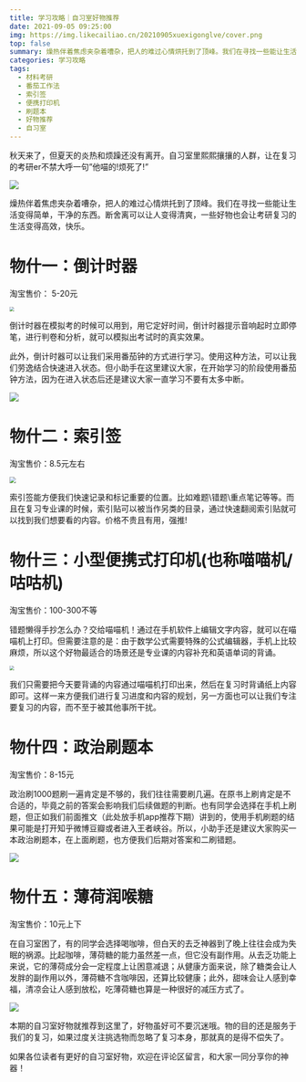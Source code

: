 ```yaml
---
title: 学习攻略｜自习室好物推荐
date: 2021-09-05 09:25:00
img: https://img.likecailiao.cn/20210905xuexigonglve/cover.png
top: false
summary: 燥热伴着焦虑夹杂着嘈杂，把人的难过心情烘托到了顶峰。我们在寻找一些能让生活变得简单，干净的东西。断舍离可以让人变得清爽，一些好物也会让考研复习的生活变得高效，快乐。
categories: 学习攻略
tags:
  - 材料考研
  - 番茄工作法
  - 索引签
  - 便携打印机
  - 刷题本
  - 好物推荐
  - 自习室
---
```


秋天来了，但夏天的炎热和烦躁还没有离开。自习室里熙熙攘攘的人群，让在复习的考研er不禁大呼一句”他喵的!烦死了!”

![](https://img.likecailiao.cn/20210905xuexigonglve/1.png)

燥热伴着焦虑夹杂着嘈杂，把人的难过心情烘托到了顶峰。我们在寻找一些能让生活变得简单，干净的东西。断舍离可以让人变得清爽，一些好物也会让考研复习的生活变得高效，快乐。

 

# 物什一：倒计时器

淘宝售价： 5-20元

<img src="https://img.likecailiao.cn/20210905xuexigonglve/2.jpg" style="zoom:50%;" />

倒计时器在模拟考的时候可以用到，用它定好时间，倒计时器提示音响起时立即停笔，进行判卷和分析，就可以模拟出考试时的真实效果。

此外，倒计时器可以让我们采用番茄钟的方式进行学习。使用这种方法，可以让我们劳逸结合快速进入状态。但小助手在这里建议大家，在开始学习的阶段使用番茄钟方法，因为在进入状态后还是建议大家一直学习不要有太多中断。

![](https://img.likecailiao.cn/20210905xuexigonglve/3.jpg)

# 物什二：索引签

淘宝售价：8.5元左右

<img src="https://img.likecailiao.cn/20210905xuexigonglve/4.jpg" style="zoom:70%;" />

索引签能方便我们快速记录和标记重要的位置。比如难题\错题\重点笔记等等。而且在复习专业课的时候，索引贴可以被当作另类的目录，通过快速翻阅索引贴就可以找到我们想要看的内容。价格不贵且有用，强推!

# 物什三：小型便携式打印机(也称喵喵机/咕咕机)

淘宝售价：100-300不等

错题懒得手抄怎么办？交给喵喵机！通过在手机软件上编辑文字内容，就可以在喵喵机上打印。但需要注意的是：由于数学公式需要特殊的公式编辑器，手机上比较麻烦，所以这个好物最适合的场景还是专业课的内容补充和英语单词的背诵。

<img src="https://img.likecailiao.cn/20210905xuexigonglve/5.jpg" style="zoom:50%;" />

我们只需要把今天要背诵的内容通过喵喵机打印出来，然后在复习时背诵纸上内容即可。这样一来方便我们进行复习进度和内容的规划，另一方面也可以让我们专注要复习的内容，而不至于被其他事所干扰。

# 物什四：政治刷题本

淘宝售价：8-15元

政治刷1000题刷一遍肯定是不够的，我们往往需要刷几遍。在原书上刷肯定是不合适的，毕竟之前的答案会影响我们后续做题的判断。也有同学会选择在手机上刷题，但正如我们前面推文（此处放手机app推荐下期）讲到的，使用手机刷题的结果可能是打开知乎微博豆瓣或者进入王者峡谷。所以，小助手还是建议大家购买一本政治刷题本，在上面刷题，也方便我们后期对答案和二刷错题。

![](https://img.likecailiao.cn/20210905xuexigonglve/6.jpg)

# 物什五：薄荷润喉糖

淘宝售价：10元上下

在自习室困了，有的同学会选择喝咖啡，但白天的去乏神器到了晚上往往会成为失眠的祸源。比起咖啡，薄荷糖的能力虽然差一点，但它没有副作用。从去乏功能上来说，它的薄荷成分会一定程度上让困意减退；从健康方面来说，除了糖类会让人发胖的副作用以外，薄荷糖不含咖啡因，还算比较健康；此外，甜味会让人感到幸福，清凉会让人感到放松，吃薄荷糖也算是一种很好的减压方式了。

![](https://img.likecailiao.cn/20210905xuexigonglve/7.png)

本期的自习室好物就推荐到这里了，好物虽好可不要沉迷哦。物的目的还是服务于我们的复习，如果过度关注挑选物而忽略了复习本身，那就真的是得不偿失了。

如果各位读者有更好的自习室好物，欢迎在评论区留言，和大家一同分享你的神器！
